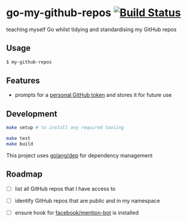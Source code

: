 # go-my-github-repos [![Build Status](https://travis-ci.org/jokeyrhyme/go-my-github-repos.svg?branch=master)](https://travis-ci.org/jokeyrhyme/go-my-github-repos)

teaching myself Go whilst tidying and standardising my GitHub repos


## Usage

```sh
$ my-github-repos
```


## Features

-   prompts for a [personal GitHub token](https://github.com/settings/tokens) and stores it for future use


## Development

```sh
make setup # to install any required tooling

make test
make build
```

This project uses [golang/dep](https://github.com/golang/dep) for dependency management


## Roadmap

- [ ] list all GitHub repos that I have access to

- [ ] identify GitHub repos that are public and in my namespace

- [ ] ensure hook for [facebook/mention-bot](https://github.com/facebook/mention-bot) is installed
